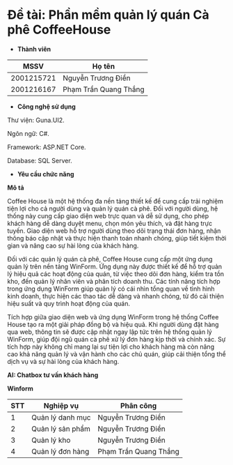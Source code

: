 # Đề tài: Phần mềm quản lý quán Cà phê CoffeeHouse

+ **Thành viên**

 <table>
        <thead>
            <tr>
                <th>MSSV</th>
                <th>Họ tên</th>
            </tr>
        </thead>
        <tbody>
            <tr>
                <td>2001215721</td>
                <td>Nguyễn Trương Điền</td>
            </tr>
            <tr>
                <td>2001216167</td>
                <td>Phạm Trần Quang Thắng</td>
            </tr>
        </tbody>
    </table>

+ **Công nghệ sử dụng**

Thư viện: Guna.UI2.

Ngôn ngữ: C#.

Framework: ASP.NET Core.

Database: SQL Server.


+ **Yêu cầu chức năng**

**Mô tả**

Coffee House là một hệ thống đa nền tảng thiết kế để cung cấp trải nghiệm tiện lợi cho cả người dùng và quản lý quán cà phê. Đối với người dùng, hệ thống này cung cấp giao diện web trực quan và dễ sử dụng, cho phép khách hàng dễ dàng duyệt menu, chọn món yêu thích, và đặt hàng trực tuyến. Giao diện web hỗ trợ người dùng theo dõi trạng thái đơn hàng, nhận thông báo cập nhật và thực hiện thanh toán nhanh chóng, giúp tiết kiệm thời gian và nâng cao sự hài lòng của khách hàng.

Đối với các quản lý quán cà phê, Coffee House cung cấp một ứng dụng quản lý trên nền tảng WinForm. Ứng dụng này được thiết kế để hỗ trợ quản lý hiệu quả các hoạt động của quán, từ việc theo dõi đơn hàng, kiểm tra tồn kho, đến quản lý nhân viên và phân tích doanh thu. Các tính năng tích hợp trong ứng dụng WinForm giúp quản lý có cái nhìn tổng quan về tình hình kinh doanh, thực hiện các thao tác dễ dàng và nhanh chóng, từ đó cải thiện hiệu suất và quy trình hoạt động của quán.

Tích hợp giữa giao diện web và ứng dụng WinForm trong hệ thống Coffee House tạo ra một giải pháp đồng bộ và hiệu quả. Khi người dùng đặt hàng qua web, thông tin sẽ được cập nhật ngay lập tức trên hệ thống quản lý WinForm, giúp đội ngũ quán cà phê xử lý đơn hàng kịp thời và chính xác. Sự tích hợp này không chỉ mang lại sự tiện lợi cho khách hàng mà còn nâng cao khả năng quản lý và vận hành cho các chủ quán, giúp cải thiện tổng thể dịch vụ và sự hài lòng của khách hàng.

**AI: Chatbox tư vấn khách hàng**

**Winform**

<table>
        <thead>
            <tr>
                <th>STT</th>
                <th>Nghiệp vụ</th>
                <th>Phân công</th>
            </tr>
        </thead>
        <tbody>
              <tr>
                <td>1</td>
                <td>Quản lý danh mục</td>
                <td>Nguyễn Trương Điền</td>
            </tr>
            <tr>
                <td>2</td>
                <td>Quản lý sản phẩm</td>
                <td>Nguyễn Trương Điền</td>
            </tr>
            <tr>
                <td>3</td>
                <td>Quản lý kho</td>
                <td>Nguyễn Trương Điền</td>
            </tr>
            <tr>
                <td>4</td>
                <td>Quản lý đơn hàng</td>
                <td>Phạm Trần Quang Thắng</td>
            </tr>
        </tbody>
    </table>

